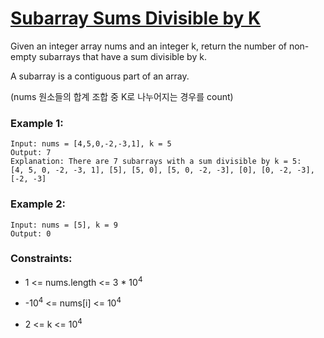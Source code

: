 # [Subarray Sums Divisible by K](https://leetcode.com/problems/subarray-sums-divisible-by-k/)

Given an integer array nums and an integer k, return the number of non-empty subarrays that have a sum divisible by k.

A subarray is a contiguous part of an array.

(nums 원소들의 합계 조합 중 K로 나누어지는 경우를 count)

### Example 1:
````
Input: nums = [4,5,0,-2,-3,1], k = 5
Output: 7
Explanation: There are 7 subarrays with a sum divisible by k = 5:
[4, 5, 0, -2, -3, 1], [5], [5, 0], [5, 0, -2, -3], [0], [0, -2, -3], [-2, -3]
````

### Example 2:
````
Input: nums = [5], k = 9
Output: 0
````

### Constraints:
- 1 <= nums.length <= 3 * 10<sup>4</sup>
  
- -10<sup>4</sup> <= nums[i] <= 10<sup>4</sup>

- 2 <= k <= 10<sup>4</sup>